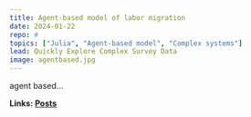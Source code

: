 ```yaml
---
title: Agent-based model of labor migration
date: 2024-01-22
repo: #
topics: ["Julia", "Agent-based model", "Complex systems"]
lead: Quickly Explore Complex Survey Data
image: agentbased.jpg
---
```


agent based...

**Links:
<a data-sveltekit-preload-data="tap" href="/agents">Posts</a>**
